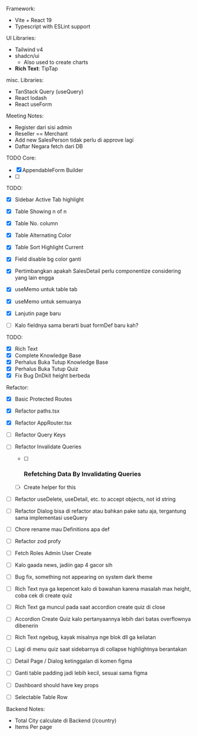 []()Framework: 
- Vite + React 19
- Typescript with ESLint support

UI Libraries:
- Tailwind v4
- shadcn/ui
	- Also used to create charts
- **Rich Text**: TipTap

misc. Libraries:
- TanStack Query (useQuery)
- React lodash
- React useForm



Meeting Notes:
- Register dari sisi admin
- Reseller == Merchant
- Add new SalesPerson tidak perlu di approve lagi
- Daftar Negara fetch dari DB


TODO Core:
- [x] AppendableForm Builder
- [ ] 

TODO: 
- [x] Sidebar Active Tab highlight
- [x] Table Showing n of n
- [x] Table No. column
- [x] Table Alternating Color
- [x] Table Sort Highlight Current
- [x] Field disable bg color ganti
- [x] Pertimbangkan apakah SalesDetail perlu componentize considering yang lain engga
- [x] useMemo untuk table tab
- [x] useMemo untuk semuanya
- [x] Lanjutin page baru
- [ ] Kalo fieldnya sama berarti buat formDef baru kah?


TODO:
- [x] Rich Text
- [x] Complete Knowledge Base
- [x] Perhalus Buka Tutup Knowledge Base
- [x] Perhalus Buka Tutup Quiz 
- [x] Fix Bug DnDkit height berbeda

Refactor:
- [x] Basic Protected Routes
- [x] Refactor paths.tsx
- [x] Refactor AppRouter.tsx
- [ ] Refactor Query Keys
- [ ] Refactor Invalidate Queries
	- [ ] ### Refetching Data By Invalidating Queries
	- [ ] Create helper for this
- [ ] Refactor useDelete, useDetail, etc. to accept objects, not id string
- [ ] Refactor Dialog bisa di refactor atau bahkan pake satu aja, tergantung sama implementasi useQuery
- [ ] Chore rename mau Definitions apa def
- [ ] Refactor zod profy
- [ ] Fetch Roles Admin User Create
- [ ] Kalo gaada news, jadiin gap 4 gacor sih
- [ ] Bug fix, something not appearing on system dark theme
- [ ] Rich Text nya ga kepencet kalo di bawahan karena masalah max height, coba cek di create quiz
- [ ] Rich Text ga muncul pada saat accordion create quiz di close
- [ ] Accordion Create Quiz kalo pertanyaannya lebih dari batas overflownya dibenerin
- [ ] Rich Text ngebug, kayak misalnya nge blok dll ga keliatan
- [ ] Lagi di menu quiz saat sidebarnya di collapse highlightnya berantakan
- [ ] Detail Page / Dialog ketinggalan di komen figma
- [ ] Ganti table padding jadi lebih kecil, sesuai sama figma
- [ ] Dashboard should have key props
- [ ] Selectable Table Row


Backend Notes:
- Total City calculate di Backend (/country)
- Items Per page